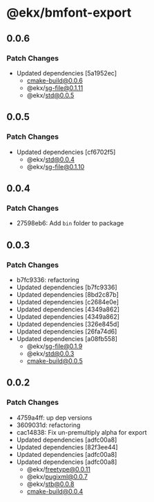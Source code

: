 # @ekx/bmfont-export

## 0.0.6

### Patch Changes

- Updated dependencies [5a1952ec]
  - cmake-build@0.0.6
  - @ekx/sg-file@0.1.11
  - @ekx/std@0.0.5

## 0.0.5

### Patch Changes

- Updated dependencies [cf6702f5]
  - @ekx/std@0.0.4
  - @ekx/sg-file@0.1.10

## 0.0.4

### Patch Changes

- 27598eb6: Add `bin` folder to package

## 0.0.3

### Patch Changes

- b7fc9336: refactoring
- Updated dependencies [b7fc9336]
- Updated dependencies [8bd2c87b]
- Updated dependencies [c2684e0e]
- Updated dependencies [4349a862]
- Updated dependencies [4349a862]
- Updated dependencies [326e845d]
- Updated dependencies [26fa74d6]
- Updated dependencies [a08fb558]
  - @ekx/sg-file@0.1.9
  - @ekx/std@0.0.3
  - cmake-build@0.0.5

## 0.0.2

### Patch Changes

- 4759a4ff: up dep versions
- 3609031d: refactoring
- cac14838: Fix un-premultiply alpha for export
- Updated dependencies [adfc00a8]
- Updated dependencies [82f3ee44]
- Updated dependencies [adfc00a8]
- Updated dependencies [adfc00a8]
  - @ekx/freetype@0.0.11
  - @ekx/pugixml@0.0.7
  - @ekx/stb@0.0.8
  - cmake-build@0.0.4
